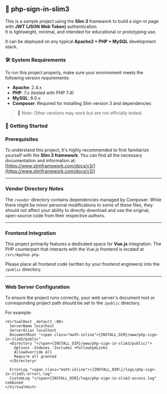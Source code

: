 ## 📘 php-sign-in-slim3

This is a sample project using the **Slim 3** framework to build a sign-in page with **JWT (JSON Web Token)** authentication.  
It is lightweight, minimal, and intended for educational or prototyping use.

It can be deployed on any typical **Apache2 + PHP + MySQL** development stack.

### 🛠️ System Requirements

To run this project properly, make sure your environment meets the following version requirements:

- **Apache**: 2.4.x
- **PHP**: 7.x (tested with PHP 7.4)
- **MySQL**: 8.0.x
- **Composer**: Required for installing Slim version 3 and dependencies

> 📌 Note: Other versions may work but are not officially tested.

### 🚀 Getting Started

### Prerequisites

To understand this project, it's highly recommended to first familiarize yourself with the **Slim 3 framework**. You can find all the necessary documentation and information at: [https://www.slimframework.com/docs/v3/](https://www.slimframework.com/docs/v3/)

---

### Vendor Directory Notes

The `/vendor` directory contains dependencies managed by Composer. While there might be minor personal modifications to some of these files, they should not affect your ability to directly download and use the original, open-source code from their respective authors.

---

### Frontend Integration

This project primarily features a dedicated space for **Vue.js** integration. The PHP counterpart that interacts with the Vue.js frontend is located at `/src/AppVue.php`.

Please place all frontend code (written by your frontend engineers) into the `/public` directory.

---

### Web Server Configuration

To ensure the project runs correctly, your web server's document root or corresponding project path should be set to the `/public` directory.

For example:

```apacheconf
<VirtualHost _default_:80>
  ServerName localhost
  ServerAlias localhost
  DocumentRoot "<span class="math-inline">{INSTALL_DIR}/www/php-sign-in-slim3/public"
  <Directory "</span>{INSTALL_DIR}/www/php-sign-in-slim3/public/">
    Options -Indexes -Includes +FollowSymLinks
    AllowOverride All
    Require all granted
  </Directory>

  ErrorLog "<span class="math-inline">\{INSTALL_DIR\}/logs/php-sign-in-slim3\-error\.log"
  CustomLog "</span>{INSTALL_DIR}/logs/php-sign-in-slim3-access.log" combined
</VirtualHost>
